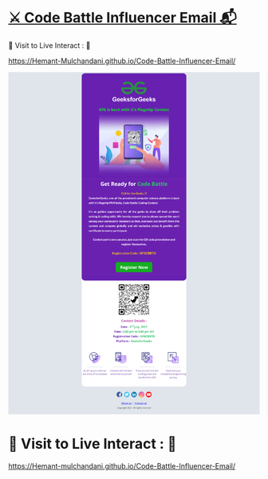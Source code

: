 # [⚔️ Code Battle Influencer Email 📬](https://hemant-mulchandani.github.io/Code-Battle-Influencer-Email/)

  📌 Visit to Live Interact : 🔗

  https://Hemant-Mulchandani.github.io/Code-Battle-Influencer-Email/ 


![Mail Capture](Code%20Battle%20Influencer%20Mail%20Capture-1.png)

# 📌 Visit to Live Interact : 🔗

https://Hemant-mulchandani.github.io/Code-Battle-Influencer-Email/ 
